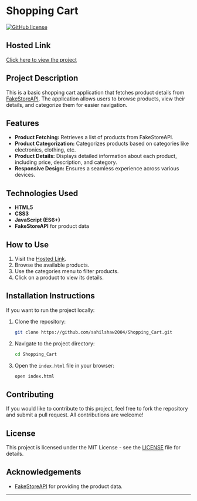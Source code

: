 
# Shopping Cart

[![GitHub license](https://img.shields.io/badge/license-MIT-blue.svg)](https://github.com/sahilshaw2004/Shopping_Cart/blob/main/LICENSE)

## Hosted Link
[Click here to view the project](https://sahilshaw2004.github.io/Shopping_Cart/)

## Project Description

This is a basic shopping cart application that fetches product details from [FakeStoreAPI](https://fakestoreapi.com/). The application allows users to browse products, view their details, and categorize them for easier navigation.

## Features

- **Product Fetching:** Retrieves a list of products from FakeStoreAPI.
- **Product Categorization:** Categorizes products based on categories like electronics, clothing, etc.
- **Product Details:** Displays detailed information about each product, including price, description, and category.
- **Responsive Design:** Ensures a seamless experience across various devices.

## Technologies Used

- **HTML5**
- **CSS3**
- **JavaScript (ES6+)**
- **FakeStoreAPI** for product data

## How to Use

1. Visit the [Hosted Link](https://sahilshaw2004.github.io/Shopping_Cart/).
2. Browse the available products.
3. Use the categories menu to filter products.
4. Click on a product to view its details.

## Installation Instructions

If you want to run the project locally:

1. Clone the repository:
   ```bash
   git clone https://github.com/sahilshaw2004/Shopping_Cart.git
   ```

2. Navigate to the project directory:
   ```bash
   cd Shopping_Cart
   ```

3. Open the `index.html` file in your browser:
   ```bash
   open index.html
   ```

## Contributing

If you would like to contribute to this project, feel free to fork the repository and submit a pull request. All contributions are welcome!

## License

This project is licensed under the MIT License - see the [LICENSE](https://github.com/sahilshaw2004/Shopping_Cart/blob/main/LICENSE) file for details.

## Acknowledgements

- [FakeStoreAPI](https://fakestoreapi.com/) for providing the product data.

---

